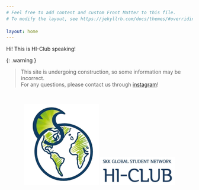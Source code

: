 ```yaml
---
# Feel free to add content and custom Front Matter to this file.
# To modify the layout, see https://jekyllrb.com/docs/themes/#overriding-theme-defaults

layout: home
---
```


Hi! This is HI-Club speaking!

{: .warning }

> This site is undergoing construction, so some information may be incorrect.  
> For any questions, please contact us through [instagram](https://www.instagram.com/skku_hiclub/?hl=en)!

<br>

<p align="center">
<img src="/assets/images/logo.png"  width="40%" height="40%">
<img src="/assets/images/logo2.png"  width="40%" height="40%">
</p>
